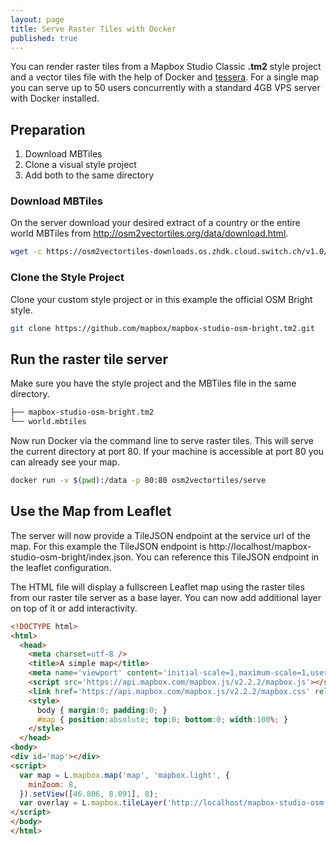 ```yaml
---
layout: page
title: Serve Raster Tiles with Docker
published: true
---
```


You can render raster tiles from a Mapbox Studio Classic **.tm2** style project and a vector tiles file
with the help of Docker and [tessera](https://github.com/mojodna/tessera).
For a single map you can serve up to 50 users concurrently with a standard 4GB VPS server with Docker installed.

## Preparation

1. Download MBTiles 
2. Clone a visual style project
3. Add both to the same directory

### Download MBTiles

On the server download your desired extract of a country or the
entire world MBTiles from http://osm2vectortiles.org/data/download.html.

```bash
wget -c https://osm2vectortiles-downloads.os.zhdk.cloud.switch.ch/v1.0/world.mbtiles
```

### Clone the Style Project

Clone your custom style project or in this example the official OSM Bright style.

```bash
git clone https://github.com/mapbox/mapbox-studio-osm-bright.tm2.git
```

## Run the raster tile server

Make sure you have the style project and the MBTiles file in the same directory.

```bash
├── mapbox-studio-osm-bright.tm2
└── world.mbtiles
```

Now run Docker via the command line to serve raster tiles.
This will serve the current directory at port 80.
If your machine is accessible at port 80 you can already see your map.

```bash
docker run -v $(pwd):/data -p 80:80 osm2vectortiles/serve
```

## Use the Map from Leaflet

The server will now provide a TileJSON endpoint at the service url of the map.
For this example the TileJSON endpoint is http://localhost/mapbox-studio-osm-bright/index.json.
You can reference this TileJSON endpoint in the leaflet configuration.

The HTML file will display a fullscreen Leaflet map using the raster tiles from our 
raster tile server as a base layer. You can now add additional layer on top of it or add interactivity.
```html
<!DOCTYPE html>
<html>
  <head>
    <meta charset=utf-8 />
    <title>A simple map</title>
    <meta name='viewport' content='initial-scale=1,maximum-scale=1,user-scalable=no' />
    <script src='https://api.mapbox.com/mapbox.js/v2.2.2/mapbox.js'></script>
    <link href='https://api.mapbox.com/mapbox.js/v2.2.2/mapbox.css' rel='stylesheet' />
    <style>
      body { margin:0; padding:0; }
      #map { position:absolute; top:0; bottom:0; width:100%; }
    </style>
  </head>
<body>
<div id='map'></div>
<script>
  var map = L.mapbox.map('map', 'mapbox.light', {
    minZoom: 8,
  }).setView([46.806, 8.091], 8);
  var overlay = L.mapbox.tileLayer('http://localhost/mapbox-studio-osm-bright/index.json').addTo(map);
</script>
</body>
</html>
```
